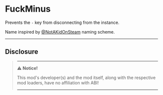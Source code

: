 # FuckMinus

Prevents the `-` key from disconnecting from the instance.

Name inspired by [@NotAKidOnSteam](https://github.com/NotAKidOnSteam) naming scheme.

---

## Disclosure

> ---
> ⚠️ **Notice!**
>
> This mod's developer(s) and the mod itself, along with the respective mod loaders, have no affiliation with ABI!
>
> ---
